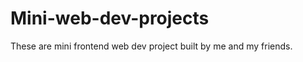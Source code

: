







# Mini-web-dev-projects
These are mini frontend web dev project built by me and my friends.

